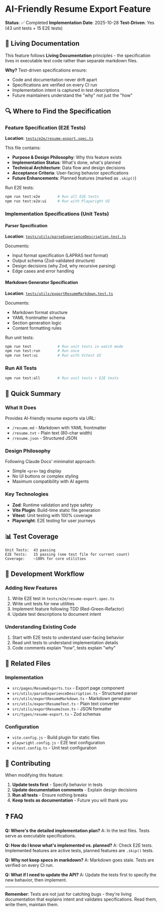 # AI-Friendly Resume Export Feature

**Status**: ✅ Completed
**Implementation Date**: 2025-10-28
**Test-Driven**: Yes (43 unit tests + 15 E2E tests)

## 📖 Living Documentation

This feature follows **Living Documentation** principles - the specification lives in executable test code rather than separate markdown files.

**Why?** Test-driven specifications ensure:
- Code and documentation never drift apart
- Specifications are verified on every CI run
- Implementation intent is captured in test descriptions
- Future maintainers understand the "why" not just the "how"

## 🔍 Where to Find the Specification

### Feature Specification (E2E Tests)
**Location**: [`tests/e2e/resume-export.spec.ts`](./tests/e2e/resume-export.spec.ts)

This file contains:
- **Purpose & Design Philosophy**: Why this feature exists
- **Implementation Status**: What's done, what's planned
- **Technical Architecture**: Data flow and design decisions
- **Acceptance Criteria**: User-facing behavior specifications
- **Future Enhancements**: Planned features (marked as `.skip()`)

Run E2E tests:
```bash
npm run test:e2e        # Run all E2E tests
npm run test:e2e:ui     # Run with Playwright UI
```

### Implementation Specifications (Unit Tests)

#### Parser Specification
**Location**: [`tests/utils/parseExperienceDescription.test.ts`](./tests/utils/parseExperienceDescription.test.ts)

Documents:
- Input format specification (LAPRAS text format)
- Output schema (Zod-validated structure)
- Design decisions (why Zod, why recursive parsing)
- Edge cases and error handling

#### Markdown Generator Specification
**Location**: [`tests/utils/exportResumeMarkdown.test.ts`](./tests/utils/exportResumeMarkdown.test.ts)

Documents:
- Markdown format structure
- YAML frontmatter schema
- Section generation logic
- Content formatting rules

Run unit tests:
```bash
npm run test            # Run unit tests in watch mode
npm run test:run        # Run once
npm run test:ui         # Run with Vitest UI
```

### Run All Tests
```bash
npm run test:all        # Run unit tests + E2E tests
```

## 🎯 Quick Summary

### What It Does
Provides AI-friendly resume exports via URL:
- `/resume.md` - Markdown with YAML frontmatter
- `/resume.txt` - Plain text (80-char width)
- `/resume.json` - Structured JSON

### Design Philosophy
Following Claude Docs' minimalist approach:
- Simple `<pre>` tag display
- No UI buttons or complex styling
- Maximum compatibility with AI agents

### Key Technologies
- **Zod**: Runtime validation and type safety
- **Vite Plugin**: Build-time static file generation
- **Vitest**: Unit testing with 100% coverage
- **Playwright**: E2E testing for user journeys

## 📊 Test Coverage

```
Unit Tests:  43 passing
E2E Tests:   15 passing (see test file for current count)
Coverage:    ~100% for core utilities
```

## 🚀 Development Workflow

### Adding New Features
1. Write E2E test in `tests/e2e/resume-export.spec.ts`
2. Write unit tests for new utilities
3. Implement feature following TDD (Red-Green-Refactor)
4. Update test descriptions to document intent

### Understanding Existing Code
1. Start with E2E tests to understand user-facing behavior
2. Read unit tests to understand implementation details
3. Code comments explain "how", tests explain "why"

## 🔗 Related Files

### Implementation
- `src/pages/ResumeExports.tsx` - Export page component
- `src/utils/parseExperienceDescription.ts` - Structured parser
- `src/utils/exportResumeMarkdown.ts` - Markdown generator
- `src/utils/exportResumeText.ts` - Plain text converter
- `src/utils/exportResumeJson.ts` - JSON formatter
- `src/types/resume-export.ts` - Zod schemas

### Configuration
- `vite.config.js` - Build plugin for static files
- `playwright.config.js` - E2E test configuration
- `vitest.config.ts` - Unit test configuration

## 📝 Contributing

When modifying this feature:
1. **Update tests first** - Specify behavior in tests
2. **Update documentation comments** - Explain design decisions
3. **Run all tests** - Ensure nothing breaks
4. **Keep tests as documentation** - Future you will thank you

## ❓ FAQ

**Q: Where's the detailed implementation plan?**
A: In the test files. Tests serve as executable specifications.

**Q: How do I know what's implemented vs. planned?**
A: Check E2E tests. Implemented features are active tests, planned features are `.skip()` tests.

**Q: Why not keep specs in markdown?**
A: Markdown goes stale. Tests are verified on every CI run.

**Q: What if I need to update the API?**
A: Update the tests first to specify the new behavior, then implement.

---

**Remember**: Tests are not just for catching bugs - they're living documentation that explains intent and validates specifications. Read them, write them, maintain them.
